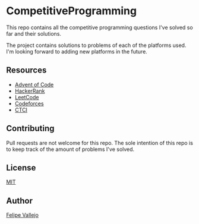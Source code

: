 # CompetitiveProgramming
This repo contains all the competitive programming questions I've solved so far and their solutions.

The project contains solutions to problems of each of the platforms used. I'm looking forward to adding new platforms in the future.

## Resources
* [Advent of Code](https://adventofcode.com/)
* [HackerRank](https://www.hackerrank.com/)
* [LeetCode](https://leetcode.com/)
* [Codeforces](https://codeforces.com/)
* [CTCI](https://www.crackingthecodinginterview.com/)

## Contributing
Pull requests are not welcome for this repo. The sole intention of this repo is to keep track of the amount of problems I've solved.

## License
[MIT](https://choosealicense.com/licenses/mit/)

## Author
[Felipe Vallejo](https://www.linkedin.com/in/felipe-vallejo-200188/)
